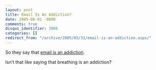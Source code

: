 ```yaml
---
layout: post
title: Email Is An Addiction?
date: 2005-06-01 -0800
comments: true
disqus_identifier: 3966
categories: []
redirect_from: "/archive/2005/05/31/email-is-an-addiction.aspx/"
---
```


So they say that [email is an
addiction](http://hardware.slashdot.org/article.pl?sid=05/06/01/1651235&from=rss).

Isn’t that like saying that breathing is an addiction?

